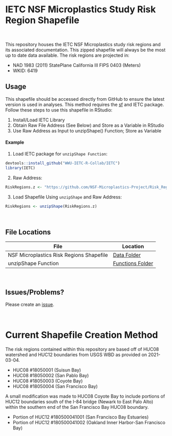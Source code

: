 # IETC NSF Microplastics Study Risk Region Shapefile

<br>

This repository houses the IETC NSF Microplastics study risk regions and its associated documentation. This zipped shapefile will always be the most up to date data available. The risk regions are projected in:

- NAD 1983 (2011) StatePlane California III FIPS 0403 (Meters)
- WKID: 6419

## Usage

This shapefile should be accessed directly from GitHub to ensure the latest version is used in analyses. This method requires the [sf](https://r-spatial.github.io/sf/) and IETC package. Follow these steps to use this shapefile in RStudio:

1. Install/Load IETC Library
2. Obtain Raw File Address (See Below) and Store as a Variable in RStudio
3. Use Raw Address as Input to unzipShape() Function; Store as Variable

#### Example

1. Load IETC package for `unzipShape Function`:
```R
devtools::install_github("WWU-IETC-R-Collab/IETC")
library(IETC)
```
2. Raw Address:
```R
RiskRegions.z <- "https://github.com/NSF-Microplastics-Project/Risk_Region.shapefile/raw/main/Data/SFB_RiskRegions_20210304.zip"
```
3. Load Shapefile Using `unzipShape` and Raw Address:
```R
RiskRegions <- unzipShape(RiskRegions.z)
```

<br>

## File Locations

File | Location
------------ | -------------
NSF Microplastics Risk Regions Shapefile | [Data Folder](https://github.com/NSF-Microplastics-Project/Risk_Region.shapefile/tree/main/Data)
unzipShape Function | [Functions Folder](https://github.com/NSF-Microplastics-Project/Risk_Region.shapefile/tree/main/Functions)

<br>

## Issues/Problems?

Please create an [issue](https://github.com/NSF-Microplastics-Project/Risk_Region.shapefile/issues).

<br>

# Current Shapefile Creation Method

The risk regions contained within this repository are based off of HUC08 watershed and HUC12 boundaries from USGS WBD as provided on 2021-03-04.

* HUC08 #18050001 (Suisun Bay)
* HUC08 #18050002 (San Pablo Bay)
* HUC08 #18050003 (Coyote Bay)
* HUC08 #18050004 (San Francisco Bay)

A small modification was made to HUC08 Coyote Bay to include portions of HUC12 boundaries south of the I-84 bridge (Newark to East Palo Alto) within the southern end of the San Francisco Bay HUC08 boundary.

* Portion of HUC12 #180500041001 (San Francisco Bay Estuaries)
* Portion of HUC12 #180500041002 (Oakland Inner Harbor-San Francisco Bay)
